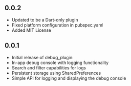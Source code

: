 ## 0.0.2

* Updated to be a Dart-only plugin
* Fixed platform configuration in pubspec.yaml
* Added MIT License

## 0.0.1

* Initial release of debug_plugin
* In-app debug console with logging functionality
* Search and filter capabilities for logs
* Persistent storage using SharedPreferences
* Simple API for logging and displaying the debug console
